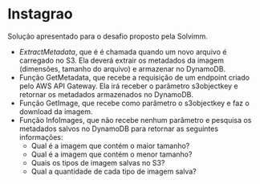 # Instagrao
Solução apresentado para o desafio proposto pela Solvimm.

* *ExtractMetadata*, que é é chamada quando um novo arquivo é carregado no S3. Ela
deverá extrair os metadados da imagem (dimensões, tamanho do arquivo) e armazenar no
DynamoDB.
* Função GetMetadata, que recebe a requisição de um endpoint criado pelo AWS API Gateway.
Ela irá receber o parâmetro s3objectkey e retornar os metadados armazenados no DynamoDB.
* Função GetImage, que recebe como parâmetro o s3objectkey e faz o download da imagem.
* Função InfoImages, que não recebe nenhum parâmetro e pesquisa os metadados salvos no
DynamoDB para retornar as seguintes informações:
  * Qual é a imagem que contém o maior tamanho?
  * Qual é a imagem que contém o menor tamanho?
  * Quais os tipos de imagem salvas no S3?
  * Qual a quantidade de cada tipo de imagem salva?
